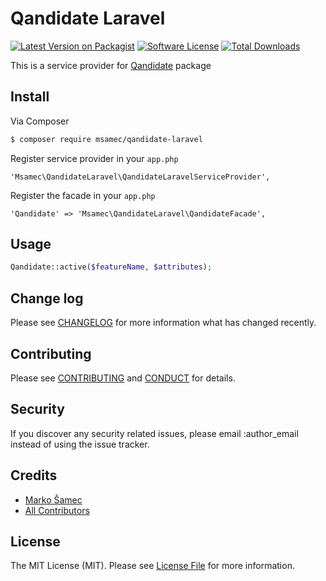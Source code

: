 # Qandidate Laravel

[![Latest Version on Packagist][ico-version]][link-packagist]
[![Software License][ico-license]](LICENSE.md)
[![Total Downloads][ico-downloads]][link-downloads]

This is a service provider for [Qandidate](https://github.com/qandidate-labs/qandidate-toggle) package

## Install

Via Composer

``` bash
$ composer require msamec/qandidate-laravel
```
Register service provider in your `app.php`
```
'Msamec\QandidateLaravel\QandidateLaravelServiceProvider',
```
Register the facade in your `app.php`
```
'Qandidate' => 'Msamec\QandidateLaravel\QandidateFacade',
```

## Usage

``` php
Qandidate::active($featureName, $attributes);
```

## Change log

Please see [CHANGELOG](CHANGELOG.md) for more information what has changed recently.

## Contributing

Please see [CONTRIBUTING](CONTRIBUTING.md) and [CONDUCT](CONDUCT.md) for details.

## Security

If you discover any security related issues, please email :author_email instead of using the issue tracker.

## Credits

- [Marko Šamec][link-author]
- [All Contributors][link-contributors]

## License

The MIT License (MIT). Please see [License File](LICENSE.md) for more information.

[ico-version]: https://img.shields.io/packagist/v/:vendor/:package_name.svg?style=flat-square
[ico-license]: https://img.shields.io/badge/license-MIT-brightgreen.svg?style=flat-square
[ico-travis]: https://img.shields.io/travis/:vendor/:package_name/master.svg?style=flat-square
[ico-scrutinizer]: https://img.shields.io/scrutinizer/coverage/g/:vendor/:package_name.svg?style=flat-square
[ico-code-quality]: https://img.shields.io/scrutinizer/g/:vendor/:package_name.svg?style=flat-square
[ico-downloads]: https://img.shields.io/packagist/dt/:vendor/:package_name.svg?style=flat-square

[link-packagist]: https://packagist.org/packages/msamec/qandidate-laravel
[link-downloads]: https://packagist.org/packages/msamec/qandidate-laravel
[link-author]: https://github.com/msamec
[link-contributors]: ../../contributors
